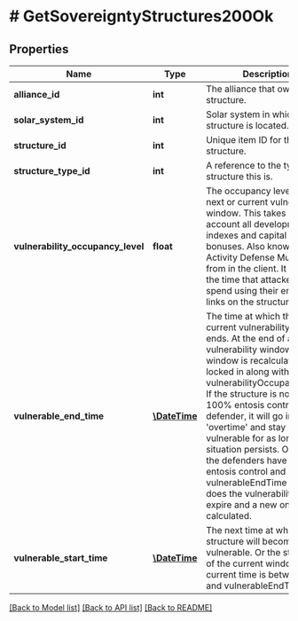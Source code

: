 # # GetSovereigntyStructures200Ok

## Properties

Name | Type | Description | Notes
------------ | ------------- | ------------- | -------------
**alliance_id** | **int** | The alliance that owns the structure. | 
**solar_system_id** | **int** | Solar system in which the structure is located. | 
**structure_id** | **int** | Unique item ID for this structure. | 
**structure_type_id** | **int** | A reference to the type of structure this is. | 
**vulnerability_occupancy_level** | **float** | The occupancy level for the next or current vulnerability window. This takes into account all development indexes and capital system bonuses. Also known as Activity Defense Multiplier from in the client. It increases the time that attackers must spend using their entosis links on the structure. | [optional] 
**vulnerable_end_time** | [**\DateTime**](\DateTime.md) | The time at which the next or current vulnerability window ends. At the end of a vulnerability window the next window is recalculated and locked in along with the vulnerabilityOccupancyLevel. If the structure is not in 100% entosis control of the defender, it will go in to &#39;overtime&#39; and stay vulnerable for as long as that situation persists. Only once the defenders have 100% entosis control and has the vulnerableEndTime passed does the vulnerability interval expire and a new one is calculated. | [optional] 
**vulnerable_start_time** | [**\DateTime**](\DateTime.md) | The next time at which the structure will become vulnerable. Or the start time of the current window if current time is between this and vulnerableEndTime. | [optional] 

[[Back to Model list]](../../README.md#documentation-for-models) [[Back to API list]](../../README.md#documentation-for-api-endpoints) [[Back to README]](../../README.md)


